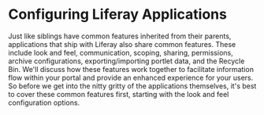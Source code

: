 # Configuring Liferay Applications [](id=configuring-liferay-applications)

Just like siblings have common features inherited from their parents,
applications that ship with Liferay also share common features. These include
look and feel, communication, scoping, sharing, permissions, archive
configurations, exporting/importing portlet data, and the Recycle Bin. We'll
discuss how these features work together to facilitate information flow within
your portal and provide an enhanced experience for your users. So before we get
into the nitty gritty of the applications themselves, it's best to cover these
common features first, starting with the look and feel configuration options.
